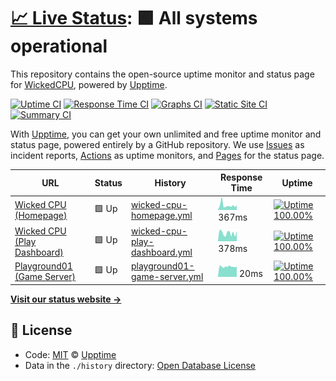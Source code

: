 # [📈 Live Status](https://status.wickedcpu.com): <!--live status--> **🟩 All systems operational**

This repository contains the open-source uptime monitor and status page for [WickedCPU](https://wickedcpu.com), powered by [Upptime](https://github.com/upptime/upptime).

[![Uptime CI](https://github.com/koj-co/upptime/workflows/Uptime%20CI/badge.svg)](https://github.com/koj-co/upptime/actions?query=workflow%3A%22Uptime+CI%22)
[![Response Time CI](https://github.com/koj-co/upptime/workflows/Response%20Time%20CI/badge.svg)](https://github.com/koj-co/upptime/actions?query=workflow%3A%22Response+Time+CI%22)
[![Graphs CI](https://github.com/koj-co/upptime/workflows/Graphs%20CI/badge.svg)](https://github.com/koj-co/upptime/actions?query=workflow%3A%22Graphs+CI%22)
[![Static Site CI](https://github.com/koj-co/upptime/workflows/Static%20Site%20CI/badge.svg)](https://github.com/koj-co/upptime/actions?query=workflow%3A%22Static+Site+CI%22)
[![Summary CI](https://github.com/koj-co/upptime/workflows/Summary%20CI/badge.svg)](https://github.com/koj-co/upptime/actions?query=workflow%3A%22Summary+CI%22)

With [Upptime](https://upptime.js.org), you can get your own unlimited and free uptime monitor and status page, powered entirely by a GitHub repository. We use [Issues](https://github.com/upptime/upptime/issues) as incident reports, [Actions](https://github.com/upptime/upptime/actions) as uptime monitors, and [Pages](https://status.wickedcpu.com) for the status page.

<!--start: status pages-->
<!-- This summary is generated by Upptime (https://github.com/upptime/upptime) -->
<!-- Do not edit this manually, your changes will be overwritten -->

| URL                                                 | Status | History                                                                                                                 | Response Time                                                                                  | Uptime                                                                                                                                                                                                                                       |
| --------------------------------------------------- | ------ | ----------------------------------------------------------------------------------------------------------------------- | ---------------------------------------------------------------------------------------------- | -------------------------------------------------------------------------------------------------------------------------------------------------------------------------------------------------------------------------------------------- |
| [Wicked CPU (Homepage)](wickedcpu.com)              | 🟩 Up  | [wicked-cpu-homepage.yml](https://github.com/empmdk/upptime/commits/master/history/wicked-cpu-homepage.yml)             | <img alt="Response time graph" src="./graphs/wicked-cpu-homepage.png" height="20"> 367ms       | [![Uptime 100.00%](https://img.shields.io/endpoint?url=https%3A%2F%2Fraw.githubusercontent.com%2Fempmdk%2Fupptime%2Fmaster%2Fapi%2Fwicked-cpu-homepage%2Fuptime.json)](https://status.wickedcpu.com/history/wicked-cpu-homepage)             |
| [Wicked CPU (Play Dashboard)](play.wickedcpu.com)   | 🟩 Up  | [wicked-cpu-play-dashboard.yml](https://github.com/empmdk/upptime/commits/master/history/wicked-cpu-play-dashboard.yml) | <img alt="Response time graph" src="./graphs/wicked-cpu-play-dashboard.png" height="20"> 378ms | [![Uptime 100.00%](https://img.shields.io/endpoint?url=https%3A%2F%2Fraw.githubusercontent.com%2Fempmdk%2Fupptime%2Fmaster%2Fapi%2Fwicked-cpu-play-dashboard%2Fuptime.json)](https://status.wickedcpu.com/history/wicked-cpu-play-dashboard) |
| [Playground01 (Game Server)](http://172.107.199.10) | 🟩 Up  | [playground01-game-server.yml](https://github.com/empmdk/upptime/commits/master/history/playground01-game-server.yml)   | <img alt="Response time graph" src="./graphs/playground01-game-server.png" height="20"> 20ms   | [![Uptime 100.00%](https://img.shields.io/endpoint?url=https%3A%2F%2Fraw.githubusercontent.com%2Fempmdk%2Fupptime%2Fmaster%2Fapi%2Fplayground01-game-server%2Fuptime.json)](https://status.wickedcpu.com/history/playground01-game-server)   |

<!--end: status pages-->

[**Visit our status website →**](https://status.wickedcpu.com)

## 📄 License

- Code: [MIT](./LICENSE) © [Upptime](https://upptime.js.org)
- Data in the `./history` directory: [Open Database License](https://opendatacommons.org/licenses/odbl/1-0/)
